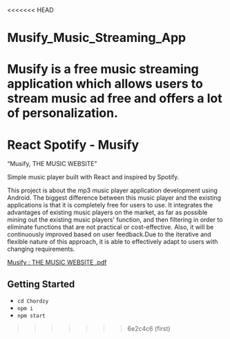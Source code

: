 <<<<<<< HEAD
# Musify_Music_Streaming_App
Musify is a free music streaming application which allows users to stream music ad free and offers a lot of personalization. 
=======
# React Spotify - Musify
“Musify, THE MUSIC WEBSITE” 

Simple music player built with React and inspired by Spotify.

This project is about the mp3 music player application development using Android. The biggest difference between this music player and the existing applications is that it is completely free for users to use. It integrates the advantages of existing music players on the market, as far as possible mining out the existing music players' function, and then filtering in order to eliminate functions that are not practical or cost-effective. Also, it will be continuously improved based on user feedback.Due to the iterative and flexible nature of this approach, it is able to effectively adapt to users with changing requirements.

[Musify : THE MUSIC WEBSITE .pdf](https://github.com/Kalpeshbonde/Musify)

## Getting Started

- `cd Chordzy`
- `npm i`
- `npm start`

>>>>>>> 6e2c4c6 (first)
